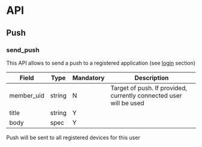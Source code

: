 # API


## Push


### send_push

This API allows to send a push to a registered application (see [login](common.md#login) section)

|Field|Type|Mandatory|Description
|---|---|---|---
|member_uid|string|N|Target of push. If provided, currently connected user will be used
|title|string|Y|
|body|spec|Y|

Push will be sent to all registered devices for this user
